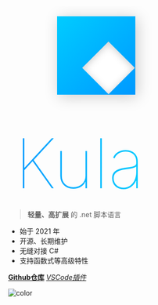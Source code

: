 <div>
    <div class="middle-block">
        <div id="logo">
            <div id="box-a"></div>
            <div id="box-b"></div>
        </div>
        <div id="text">Kula</div>
    </div>
    <style>
        .middle-block {
            display: inline-block;
            overflow: hidden; zoom: 1;
        }
        #logo {
            margin: 20px 0 20px 100px;
            width: 160px;
            height: 160px;
            float: left;
            box-shadow: 4px 4px 28px #ccc;
        }
        #box-a {
            width: 160px;
            height: 160px;
            background-image: linear-gradient(135deg, #0cf, #09f);
        }
        #box-b {
            width: 76px;
            height: 76px;
            background-color: #fff;
            transform: rotate(45deg) translate(-18px, -113px);
            box-shadow: inset 2px 2px 16px #ccc;
        }
        #text {
            float: left;
            height: 160px;
            margin: 20px 100px 20px .1em;
            font-weight: lighter;
            font-size: 140px;
            line-height: 200px;
            vertical-align: bottom;
            background-image: linear-gradient(90deg, #09f, #0cf);
            -webkit-background-clip: text;
            -webkit-text-fill-color: transparent;
        }
    </style>
</div>

> **轻量、高扩展** 的 .net 脚本语言

+ 始于 2021 年
+ 开源、长期维护
+ 无缝对接 C#
+ 支持函数式等高级特性

[**Github仓库**](https://github.com/HanaYabuki/Kula)
[*VSCode插件*](https://github.com/HanaYabuki/Kula-Diana)

![color](#fff)